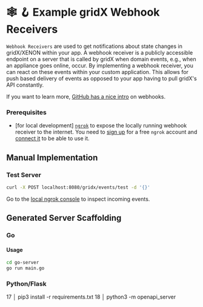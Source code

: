# :spider_web: :hook: Example gridX Webhook Receivers

`Webhook Receivers` are used to get notifications about state changes in gridX/XENON within your app.
A webhook receiver is a publicly accessible endpoint on a server that is called by gridX when domain events, e.g., when an appliance goes online, occur. 
By implementing a webhook receiver, you can react on these events within your custom application.
This allows for push based delivery of events as opposed to your app having to pull gridX's API constantly.

If you want to learn more, [GitHub has a nice intro](https://docs.github.com/en/webhooks/about-webhooks) on webhooks.


### Prerequisites

* [for local development] [`ngrok`](https://ngrok.com/) to expose the locally running webhook receiver to the internet. You need to [sign up](https://ngrok.com/signup) for a free `ngrok` account and [connect it](https://dashboard.ngrok.com/get-started/setup/macos) to be able to use it.

## Manual Implementation

### Test Server

```sh
curl -X POST localhost:8080/gridx/events/test -d '{}'  
```

Go to the [local ngrok console](http://127.0.0.1:4040/inspect/http) to inspect incoming events.

## Generated Server Scaffolding

### Go

#### Usage

```sh
cd go-server
go run main.go
```

### Python/Flask

  17   │ pip3 install -r requirements.txt
  18   │ python3 -m openapi_server

